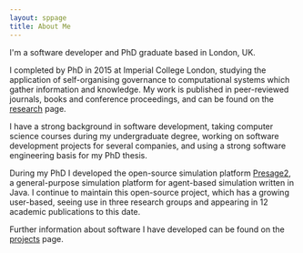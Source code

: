 ```yaml
---
layout: sppage
title: About Me
---
```


I'm a software developer and PhD graduate based in London, UK. 

I completed by PhD in 2015 at Imperial College London, studying the application of self-organising governance to computational systems which gather information and knowledge. My work is published in peer-reviewed journals, books and conference proceedings, and can be found on the [research](/research) page.

I have a strong background in software development, taking computer science courses during my undergraduate degree, working on software development projects for several companies, and using a strong software engineering basis for my PhD thesis. 

During my PhD I developed the open-source simulation platform [Presage2](http://www.presage2.info), a general-purpose simulation platform for agent-based simulation written in Java. I continue to maintain this open-source project, which has a growing user-based, seeing use in three research groups and appearing in 12 academic publications to this date.

Further information about software I have developed can be found on the [projects](/projects) page.